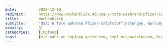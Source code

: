 ```yaml
---
date:          2020-12-10
redirect:      https://www.wochenblick.at/usa-6-tote-waehrend-pfizer-imfpfstofftestungen-warnung-fuer-allergiker/
title:         Wochenblick
subtitle:      'USA: 6 Tote während Pfizer-Imfpfstofftestungen, Warnung für Allergiker'
country:       AT
categories:    [Impfung]
tags:          [mit oder an impfung gestorben, impf-nebenwirkungen, biontech, usa]
---
```

